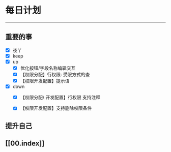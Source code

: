 
# 每日计划
---
## 重要的事

- [x]    夜丫
- [x]   keep
- [x]  up
	- [x] 优化按钮/字段名称编辑交互
	- [x] 【权限分配】行权限: 受限方式的查
	- [x] 【权限开发配置】提示语
- [x] down
	- [x] 【权限分配\ 开发配置】行权限 支持注释
	- [x] 【权限开发配置】支持删除权限条件



## 提升自己

  



## [[00.index]]










